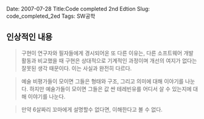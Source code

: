 Date: 2007-07-28
Title:Code completed 2nd Edtion
Slug: code_completed_2ed
Tags: SW공학


## 인상적인 내용

> 구현이 연구자와 필자들에게 경시되어온 또 다른 이유는, 다른 소프트웨어 개발활동과 비교했을 때 구현은 상대적으로 기계적인 과정이며 개선의 여지가 없다는 잘못된 생각 때문이다. 이는 사실과 완전히 다르다.

> 예술 비평가들이 모이면 그들은 형태와 구조, 그리고 의미에 대해 이야기를 나눈다. 하지만 예술가들이 모이면 그들은 값 싼 테레빈유를 어디서 살 수 있는지에 대해 이야기를 나눈다.

> 만약 6살짜리 꼬마에게 설명할수 없다면, 이해한다고 볼 수 없다.
